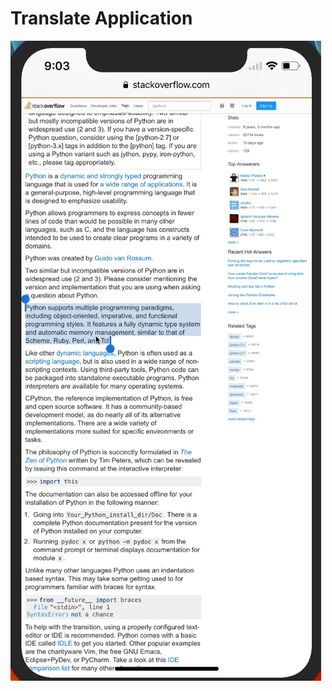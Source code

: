 # Translate Application

![](https://raw.githubusercontent.com/oznurAkgun/TranslateApplication/master/ezgif-5-114dd76a56.gif)


